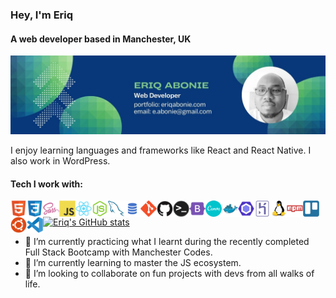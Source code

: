 ### Hey, I'm Eriq 
#### A web developer based in Manchester, UK
![A web developer based in Manchester, UK](https://github.com/eriqabonie/eriqabonie/blob/main/EA_card.jpg)

I enjoy learning languages and frameworks like React and React Native. I also work in WordPress. 
#### Tech I work with:

<p><a target="_blank" rel="noopener noreferrer" href="https://github.com/devicons/devicon/blob/v2.15.1/icons/html5/html5-original.svg"><img align="left" alt="HTML5" width="26px" src="https://github.com/devicons/devicon/raw/v2.15.1/icons/html5/html5-original.svg" style="max-width: 100%;"></a></p>
<p><a target="_blank" rel="noopener noreferrer" href="https://github.com/devicons/devicon/blob/v2.15.1/icons/css3/css3-original.svg"><img align="left" alt="CSS3" width="26px" src="https://github.com/devicons/devicon/raw/v2.15.1/icons/css3/css3-original.svg" style="max-width: 100%;"></a></p>
<p><a target="_blank" rel="noopener noreferrer" href="https://github.com/devicons/devicon/blob/v2.15.1/icons/sass/sass-original.svg"><img align="left" alt="Sass" width="26px" src="https://github.com/devicons/devicon/raw/v2.15.1/icons/sass/sass-original.svg" style="max-width: 100%;"></a></p>
<p><a target="_blank" rel="noopener noreferrer" href="https://github.com/devicons/devicon/blob/v2.15.1/icons/javascript/javascript-original.svg"><img align="left" alt="JavaScript" width="26px" src="https://github.com/devicons/devicon/raw/v2.15.1/icons/javascript/javascript-original.svg" style="max-width: 100%;"></a></p>
<p><a target="_blank" rel="noopener noreferrer" href="https://github.com/devicons/devicon/blob/v2.15.1/icons/react/react-original.svg"><img align="left" alt="React" width="26px" src="https://github.com/devicons/devicon/raw/v2.15.1/icons/react/react-original.svg" style="max-width: 100%;"></a></p>
<p><a target="_blank" rel="noopener noreferrer" href="https://github.com/devicons/devicon/blob/v2.15.1/icons/nodejs/nodejs-original.svg"><img align="left" alt="Node.js" width="26px" src="https://github.com/devicons/devicon/raw/v2.15.1/icons/nodejs/nodejs-original.svg" style="max-width: 100%;"></a></p>
<p><a target="_blank" rel="noopener noreferrer" href="https://github.com/devicons/devicon/blob/v2.15.1/icons/mysql/mysql-original.svg"><img align="left" alt="MySQL" width="26px" src="https://github.com/devicons/devicon/raw/v2.15.1/icons/mysql/mysql-original.svg" style="max-width: 100%;"></a></p>
<p><a target="_blank" rel="noopener noreferrer" href="https://raw.githubusercontent.com/github/explore/80688e429a7d4ef2fca1e82350fe8e3517d3494d/topics/sql/sql.png"><img align="left" alt="SQL" width="26px" src="https://raw.githubusercontent.com/github/explore/80688e429a7d4ef2fca1e82350fe8e3517d3494d/topics/sql/sql.png" style="max-width: 100%;"></a></p>
<p><a target="_blank" rel="noopener noreferrer" href="https://github.com/devicons/devicon/blob/v2.15.1/icons/git/git-original.svg"><img align="left" alt="Git" width="26px" src="https://github.com/devicons/devicon/raw/v2.15.1/icons/git/git-original.svg" style="max-width: 100%;"></a></p>
<p><a target="_blank" rel="noopener noreferrer" href="https://github.com/devicons/devicon/blob/v2.15.1/icons/github/github-original.svg"><img align="left" alt="GitHub" width="26px" src="https://github.com/devicons/devicon/raw/v2.15.1/icons/github/github-original.svg" style="max-width: 100%;"></a></p>
<p><a target="_blank" rel="noopener noreferrer" href="https://raw.githubusercontent.com/github/explore/80688e429a7d4ef2fca1e82350fe8e3517d3494d/topics/terminal/terminal.png"><img align="left" alt="Terminal" width="26px" src="https://raw.githubusercontent.com/github/explore/80688e429a7d4ef2fca1e82350fe8e3517d3494d/topics/terminal/terminal.png" style="max-width: 100%;"></a></p>
<p><a target="_blank" rel="noopener noreferrer" href="https://github.com/devicons/devicon/blob/v2.15.1/icons/bootstrap/bootstrap-plain.svg"><img align="left" alt="Bootstrap" width="26px" src="https://github.com/devicons/devicon/raw/v2.15.1/icons/bootstrap/bootstrap-plain.svg" style="max-width: 100%;"></a></p>
<p><a target="_blank" rel="noopener noreferrer" href="https://github.com/devicons/devicon/blob/v2.15.1/icons/canva/canva-original.svg"><img align="left" alt="Canva" width="26px" src="https://github.com/devicons/devicon/raw/v2.15.1/icons/canva/canva-original.svg" style="max-width: 100%;"></a></p>
<p><a target="_blank" rel="noopener noreferrer" href="https://github.com/devicons/devicon/blob/v2.15.1/icons/docker/docker-original.svg"><img align="left" alt="Docker" width="26px" src="https://github.com/devicons/devicon/raw/v2.15.1/icons/docker/docker-original.svg" style="max-width: 100%;"></a></p>
<p><a target="_blank" rel="noopener noreferrer" href="https://github.com/devicons/devicon/blob/v2.15.1/icons/eslint/eslint-original.svg"><img align="left" alt="eslint" width="26px" src="https://github.com/devicons/devicon/raw/v2.15.1/icons/eslint/eslint-original.svg" style="max-width: 100%;"></a></p>
<p><a target="_blank" rel="noopener noreferrer" href="https://github.com/devicons/devicon/blob/v2.15.1/icons/heroku/heroku-original.svg"><img align="left" alt="Heroku" width="26px" src="https://github.com/devicons/devicon/raw/v2.15.1/icons/heroku/heroku-original.svg" style="max-width: 100%;"></a></p>
<p><a target="_blank" rel="noopener noreferrer" href="https://github.com/devicons/devicon/blob/v2.15.1/icons/linux/linux-original.svg"><img align="left" alt="Linux" width="26px" src="https://github.com/devicons/devicon/raw/v2.15.1/icons/linux/linux-original.svg" style="max-width: 100%;"></a></p>
<p><a target="_blank" rel="noopener noreferrer" href="https://github.com/devicons/devicon/blob/v2.15.1/icons/npm/npm-original-wordmark.svg"><img align="left" alt="npm" width="26px" src="https://github.com/devicons/devicon/raw/v2.15.1/icons/npm/npm-original-wordmark.svg" style="max-width: 100%;"></a></p>
<p><a target="_blank" rel="noopener noreferrer" href="https://github.com/devicons/devicon/blob/v2.15.1/icons/trello/trello-plain.svg"><img align="left" alt="Trello" width="26px" src="https://github.com/devicons/devicon/raw/v2.15.1/icons/trello/trello-plain.svg" style="max-width: 100%;"></a></p>
<p><a target="_blank" rel="noopener noreferrer" href="https://github.com/devicons/devicon/blob/v2.15.1/icons/ubuntu/ubuntu-plain.svg"><img align="left" alt="Ubuntu" width="26px" src="https://github.com/devicons/devicon/raw/v2.15.1/icons/ubuntu/ubuntu-plain.svg" style="max-width: 100%;"></a></p>
<p><a target="_blank" rel="noopener noreferrer" href="https://github.com/devicons/devicon/blob/v2.15.1/icons/vscode/vscode-original.svg"><img align="left" alt="Visual Studio Code" width="26px" src="https://github.com/devicons/devicon/raw/v2.15.1/icons/vscode/vscode-original.svg" style="max-width: 100%;"></a></p>


#

[![Eriq's GitHub stats](https://github-readme-stats.vercel.app/api?username=eriqabonie)](https://github.com/eriqabonie/github-readme-stats)

- 🔭 I’m currently practicing what I learnt during the recently completed Full Stack Bootcamp with Manchester Codes.
- 🌱 I’m currently learning to master the JS ecosystem.
- 👯 I’m looking to collaborate on fun projects with devs from all walks of life.

<!--
[![Top Langs](https://github-readme-stats.vercel.app/api/top-langs/?username=eriqabonie)](https://github.com/eriqabonie/github-readme-stats)
-->

